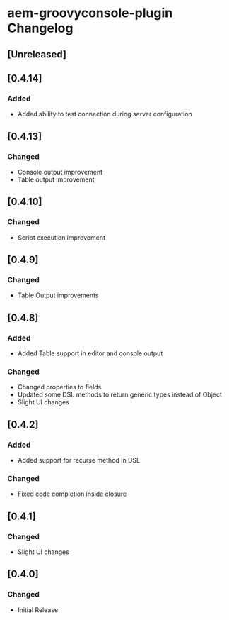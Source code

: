 <!-- Keep a Changelog guide -> https://keepachangelog.com -->

# aem-groovyconsole-plugin Changelog

## [Unreleased]

## [0.4.14]
### Added
- Added ability to test connection during server configuration

## [0.4.13]
### Changed
- Console output improvement
- Table output improvement

## [0.4.10]
### Changed
- Script execution improvement

## [0.4.9]
### Changed
- Table Output improvements

## [0.4.8]
### Added
- Added Table support in editor and console output

### Changed
- Changed properties to fields
- Updated some DSL methods to return generic types instead of Object
- Slight UI changes

## [0.4.2]
### Added
- Added support for recurse method in DSL

### Changed
- Fixed code completion inside closure

## [0.4.1]
### Changed
- Slight UI changes

## [0.4.0]
### Changed
- Initial Release